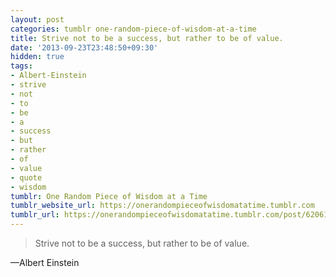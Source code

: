 ```yaml
---
layout: post
categories: tumblr one-random-piece-of-wisdom-at-a-time
title: Strive not to be a success, but rather to be of value.
date: '2013-09-23T23:48:50+09:30'
hidden: true
tags:
- Albert-Einstein
- strive
- not
- to
- be
- a
- success
- but
- rather
- of
- value
- quote
- wisdom
tumblr: One Random Piece of Wisdom at a Time
tumblr_website_url: https://onerandompieceofwisdomatatime.tumblr.com
tumblr_url: https://onerandompieceofwisdomatatime.tumblr.com/post/62061104151/strive-not-to-be-a-success-but-rather-to-be-of
---
```

> Strive not to be a success, but rather to be of value.

—Albert Einstein
